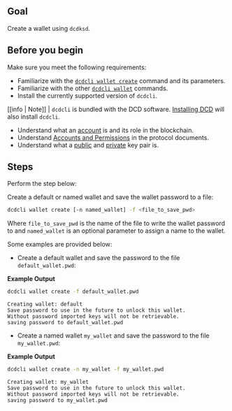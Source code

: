 ## Goal

Create a wallet using `dcdksd`.

## Before you begin

Make sure you meet the following requirements:

* Familiarize with the [`dcdcli wallet create`](../03_command-reference/wallet/create.md) command and its parameters.
* Familiarize with the other [`dcdcli wallet`](../03_command-reference/wallet/index.md) commands.
* Install the currently supported version of `dcdcli`.

[[info | Note]]
| `dcdcli` is bundled with the DCD software. [Installing DCD](../../00_install/index.md) will also install `dcdcli`.

* Understand what an [account](https://developers.eos.io/welcome/v2.1/glossary/index/#account) is and its role in the blockchain.
* Understand [Accounts and Permissions](https://developers.eos.io/welcome/v2.1/protocol-guides/accounts_and_permissions) in the protocol documents.
* Understand what a [public](https://developers.eos.io/welcome/v2.1/glossary/index/#public-key) and [private](https://developers.eos.io/welcome/v2.1/glossary/index/#private-key) key pair is.

## Steps

Perform the step below:

Create a default or named wallet and save the wallet password to a file:

```sh
dcdcli wallet create [-n named_wallet] -f <file_to_save_pwd>
```

Where `file_to_save_pwd` is the name of the file to write the wallet password to and `named_wallet` is an optional parameter to assign a name to the wallet.

Some examples are provided below:

* Create a default wallet and save the password to the file `default_wallet.pwd`:

**Example Output**

```sh
dcdcli wallet create -f default_wallet.pwd
```
```console
Creating wallet: default
Save password to use in the future to unlock this wallet.
Without password imported keys will not be retrievable.
saving password to default_wallet.pwd
```

* Create a named wallet `my_wallet` and save the password to the file `my_wallet.pwd`:

**Example Output**

```sh
dcdcli wallet create -n my_wallet -f my_wallet.pwd
```
```console
Creating wallet: my_wallet
Save password to use in the future to unlock this wallet.
Without password imported keys will not be retrievable.
saving password to my_wallet.pwd
```
